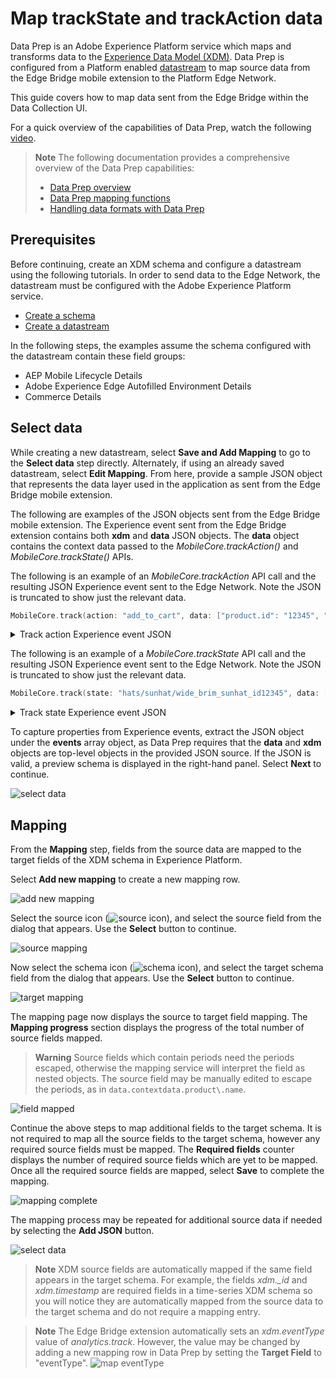 # Map trackState and trackAction data 
Data Prep is an Adobe Experience Platform service which maps and transforms data to the [Experience Data Model (XDM)](https://experienceleague.adobe.com/docs/experience-platform/xdm/home.html).  Data Prep is configured from a Platform enabled [datastream](https://experienceleague.adobe.com/docs/experience-platform/edge/datastreams/overview.html) to map source data from the Edge Bridge mobile extension to the Platform Edge Network.

This guide covers how to map data sent from the Edge Bridge within the Data Collection UI.

For a quick overview of the capabilities of Data Prep, watch the following [video](https://experienceleague.adobe.com/docs/platform-learn/data-collection/edge-network/data-prep.html).

> **Note**
> The following documentation provides a comprehensive overview of the Data Prep capabilities:
> - [Data Prep overview](https://experienceleague.adobe.com/docs/experience-platform/data-prep/home.html)
> - [Data Prep mapping functions](https://experienceleague.adobe.com/docs/experience-platform/data-prep/functions.html)
> - [Handling data formats with Data Prep](https://experienceleague.adobe.com/docs/experience-platform/data-prep/data-handling.html)
>

## Prerequisites
Before continuing, create an XDM schema and configure a datastream using the following tutorials. In order to send data to the Edge Network, the datastream must be configured with the Adobe Experience Platform service.
- [Create a schema](https://experienceleague.adobe.com/docs/platform-learn/implement-mobile-sdk/initial-configuration/create-schema.html)
- [Create a datastream](https://experienceleague.adobe.com/docs/platform-learn/implement-mobile-sdk/initial-configuration/create-datastream.html)

In the following steps, the examples assume the schema configured with the datastream contain these field groups:
- AEP Mobile Lifecycle Details
- Adobe Experience Edge Autofilled Environment Details
- Commerce Details

## Select data
While creating a new datastream, select **Save and Add Mapping** to go to the **Select data** step directly.  Alternately, if using an already saved datastream, select **Edit Mapping**. From here, provide a sample JSON object that represents the data layer used in the application as sent from the Edge Bridge mobile extension.

The following are examples of the JSON objects sent from the Edge Bridge mobile extension. The Experience event sent from the Edge Bridge extension contains both **xdm** and **data** JSON objects. The **data** object contains the context data passed to the _MobileCore.trackAction()_ and _MobileCore.trackState()_ APIs.

The following is an example of an _MobileCore.trackAction_ API call and the resulting JSON Experience event sent to the Edge Network. Note the JSON is truncated to show just the relevant data.
```swift
MobileCore.track(action: "add_to_cart", data: ["product.id": "12345", "product.add.event": "1", "product.name": "wide_brim_sunhat", "product.units": "1"])
```

<details>
  <summary> Track action Experience event JSON</summary><p>

```json
{
  "meta" : {
    ...
    },
    "state" : {
      ...
    }
  },
  "xdm" : {
    "identityMap" : {
      ...
    },
    "implementationDetails" : {
      ...
    }
  },
  "events" : [
    {
      "xdm" : {
        "_id" : "BB5F44B4-6860-4AAB-A277-0387822F0D07",
        "eventType" : "analytics.track",
        "timestamp" : "2022-06-08T00:25:21.135Z"
      },
      "data" : {
        "contextdata" : {
          "product.id" : "12345",
          "product.add.event" : "1",
          "product.name" : "wide_brim_sunhat",
          "product.units" : "1"
        },
        "action" : "add_to_cart"
      }
    }
  ]
}
```

</p></details>


The following is an example of a _MobileCore.trackState_ API call and the resulting JSON Experience event sent to the Edge Network. Note the JSON is truncated to show just the relevant data.
```swift
MobileCore.track(state: "hats/sunhat/wide_brim_sunhat_id12345", data: ["product.name": "wide_brim_sunhat", "product.id": "12345", "product.view.event": "1"])
```

<details>
  <summary>Track state Experience event JSON</summary><p>

```json
{
  "meta" : {
    ...
    },
    "state" : {
      ...
    }
  },
  "xdm" : {
    "identityMap" : {
      ...
    },
    "implementationDetails" : {
      ...
    }
  },
  "events" : [
    {
      "xdm" : {
        "_id" : "407AE222-B764-493F-923C-294AF54C6500",
        "eventType" : "analytics.track",
        "timestamp" : "2022-06-08T00:25:22.531Z"
      },
      "data" : {
        "state" : "hats\/sunhat\/wide_brim_sunhat_id12345",
        "contextdata" : {
          "product.view.event" : "1",
          "product.name" : "wide_brim_sunhat",
          "product.id" : "12345"
        }
      }
    }
  ]
}
```

</p></details>

To capture properties from Experience events, extract the JSON object under the **events** array object, as Data Prep requires that the **data** and **xdm** objects are top-level objects in the provided JSON source. If the JSON is valid, a preview schema is displayed in the right-hand panel. Select **Next** to continue.

![select data](../Assets/select-data-trackstate.png)

## Mapping
From the **Mapping** step, fields from the source data are mapped to the target fields of the XDM schema in Experience Platform.

Select **Add new mapping** to create a new mapping row.

![add new mapping](../Assets/add-new-mapping.png)

Select the source icon (![source icon](../Assets/source-icon.png)), and select the source field from the dialog that appears. Use the **Select** button to continue.

![source mapping](../Assets/source-mapping.png)

Now select the schema icon (![schema icon](../Assets/schema-icon.png)), and select the target schema field from the dialog that appears. Use the **Select** button to continue.

![target mapping](../Assets/target-mapping.png)

The mapping page now displays the source to target field mapping. The **Mapping progress** section displays the progress of the total number of source fields mapped.
> **Warning**
> Source fields which contain periods need the periods escaped, otherwise the mapping service will interpret the field as nested objects. The source field may be manually edited to escape the periods, as in `data.contextdata.product\.name`.

![field mapped](../Assets/field-mapped.png)

Continue the above steps to map additional fields to the target schema. It is not required to map all the source fields to the target schema, however any required source fields must be mapped. The **Required fields** counter displays the number of required source fields which are yet to be mapped. Once all the required source fields are mapped, select **Save** to complete the mapping.

![mapping complete](../Assets/mapping-complete.png)

The mapping process may be repeated for additional source data if needed by selecting the **Add JSON** button.

![select data](../Assets/select-data-trackaction.png)

> **Note**
> XDM source fields are automatically mapped if the same field appears in the target schema. For example, the fields _xdm.\_id_ and _xdm.timestamp_ are required fields in a time-series XDM schema so you will notice they are automatically mapped from the source data to the target schema and do not require a mapping entry.

> **Note**
> The Edge Bridge extension automatically sets an _xdm.eventType_ value of _analytics.track_. However, the value may be changed by adding a new mapping row in Data Prep by setting the **Target Field** to "eventType".
> ![map eventType](../Assets/map-eventtype.png)
